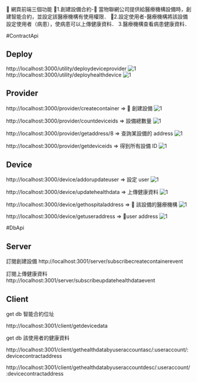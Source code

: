  網頁前端三個功能
1.創建設備合約- 當物聯網公司提供給醫療機構設備時，創建智能合約，並設定該醫療機構有使用權限．
2.設定使用者-醫療機構將該設備設定使用者（病患），使病患可以上傳健康資料． 3.醫療機構查看病患健康資料．

#ContractApi

## Deploy

http://localhost:3000/utility/deploydeviceprovider
![1](deploydeviceprovider.png)
http://localhost:3000/utility/deployhealthdevice
![1](deployhealthdevice.png)

## Provider

http://localhost:3000/provider/createcontainer =>  創建設備
![1](createcontainer.png)

http://localhost:3000/provider/countdeviceids => 設備總數量
![1](countdeviceids.png)

http://localhost:3000/provider/getaddress/8 => 查詢某設備的 address
![1](getaddress.png)

http://localhost:3000/provider/getdeviceids => 得到所有設備 ID
![1](getdeviceids.png)

## Device

http://localhost:3000/device/addorupdateuser => 設定 user
![1](addorupdateuser.png)

http://localhost:3000/device/updatehealthdata => 上傳健康資料
![1](updatehealthdata.png)

http://localhost:3000/device/gethospitaladdress =>  該設備的醫療機構
![1](gethospitaladdress.png)

http://localhost:3000/device/getuseraddress => user address
![1](getUserAddress.png)

#DbApi

## Server

訂閱創建設備
http://localhost:3001/server/subscribecreatecontainerevent

訂閱上傳健康資料
http://localhost:3001/server/subscribeupdatehealthdataevent

## Client

get db 智能合約位址

http://localhost:3001/client/getdevicedata

get db 該使用者的健康資料

http://localhost:3001/client/gethealthdatabyuseraccountasc/:useraccount/:devicecontractaddress

http://localhost:3001/client/gethealthdatabyuseraccountdesc/:useraccount/:devicecontractaddress
